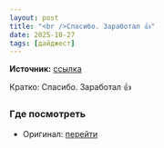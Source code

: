 ```yaml
---
layout: post
title: "<br />Спасибо. Заработал 👍"
date: 2025-10-27
tags: [дайджест]
---
```


**Источник:** [ссылка](https://t.me/StockSubmitter/154407)

Кратко: Спасибо. Заработал 👍

### Где посмотреть
- Оригинал: [перейти]({link})
